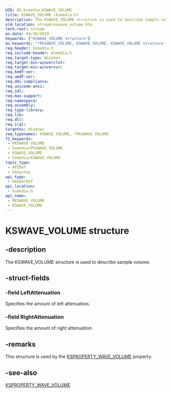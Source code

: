 ```yaml
---
UID: NS:ksmedia.KSWAVE_VOLUME
title: KSWAVE_VOLUME (ksmedia.h)
description: The KSWAVE_VOLUME structure is used to describe sample volume.
old-location: stream\kswave_volume.htm
tech.root: stream
ms.date: 04/30/2019
keywords: ["KSWAVE_VOLUME structure"]
ms.keywords: "*PKSWAVE_VOLUME, KSWAVE_VOLUME, KSWAVE_VOLUME structure [Streaming Media Devices], PKSWAVE_VOLUME, PKSWAVE_VOLUME structure pointer [Streaming Media Devices], dvdref_602cb4a7-2e70-43a1-8e1a-7604d5b48bc1.xml, ksmedia/KSWAVE_VOLUME, ksmedia/PKSWAVE_VOLUME, stream.kswave_volume"
req.header: ksmedia.h
req.include-header: Ksmedia.h
req.target-type: Windows
req.target-min-winverclnt: 
req.target-min-winversvr: 
req.kmdf-ver: 
req.umdf-ver: 
req.ddi-compliance: 
req.unicode-ansi: 
req.idl: 
req.max-support: 
req.namespace: 
req.assembly: 
req.type-library: 
req.lib: 
req.dll: 
req.irql: 
targetos: Windows
req.typenames: KSWAVE_VOLUME, *PKSWAVE_VOLUME
f1_keywords:
 - PKSWAVE_VOLUME
 - ksmedia/PKSWAVE_VOLUME
 - KSWAVE_VOLUME
 - ksmedia/KSWAVE_VOLUME
topic_type:
 - APIRef
 - kbSyntax
api_type:
 - HeaderDef
api_location:
 - ksmedia.h
api_name:
 - PKSWAVE_VOLUME
 - KSWAVE_VOLUME
---
```


# KSWAVE_VOLUME structure


## -description

The KSWAVE_VOLUME structure is used to describe sample volume.

## -struct-fields

### -field LeftAttenuation

Specifies the amount of left attenuation.

### -field RightAttenuation

Specifies the amount of right attenuation.

## -remarks

This structure is used by the <a href="/windows-hardware/drivers/stream/ksproperty-wave-volume">KSPROPERTY_WAVE_VOLUME</a> property.

## -see-also

<a href="/windows-hardware/drivers/stream/ksproperty-wave-volume">KSPROPERTY_WAVE_VOLUME</a>

